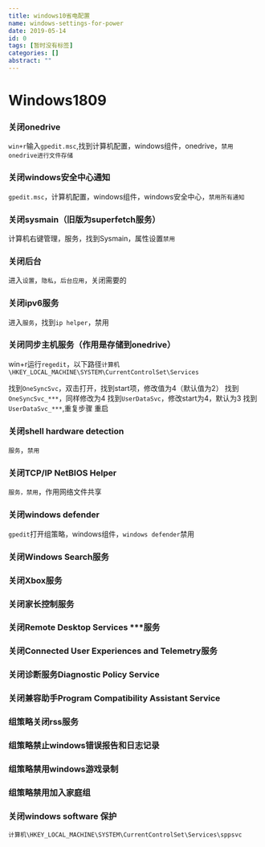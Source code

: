 ```yaml
---
title: windows10省电配置
name: windows-settings-for-power
date: 2019-05-14
id: 0
tags: [暂时没有标签]
categories: []
abstract: ""
---
```



# Windows1809

### 关闭onedrive

`win+r`输入`gpedit.msc`,找到计算机配置，windows组件，onedrive，`禁用onedrive进行文件存储`<!--more-->

### 关闭windows安全中心通知

`gpedit.msc`，计算机配置，windows组件，windows安全中心，`禁用所有通知`

### 关闭sysmain（旧版为superfetch服务）

计算机右键管理，服务，找到Sysmain，属性设置`禁用`

### 关闭后台

进入`设置`，`隐私`，`后台应用`，关闭需要的

### 关闭ipv6服务

进入`服务`，找到`ip helper`，禁用

### 关闭同步主机服务（作用是存储到onedrive）

win+r运行`regedit`，以下路径`计算机\HKEY_LOCAL_MACHINE\SYSTEM\CurrentControlSet\Services`

找到`OneSyncSvc`，双击打开，找到start项，修改值为4（默认值为2）
找到`OneSyncSvc_***`，同样修改为4
找到`UserDataSvc`，修改start为4，默认为3
找到`UserDataSvc_***`,重复步骤
重启

### 关闭shell hardware detection

`服务`，`禁用`

### 关闭TCP/IP NetBIOS Helper

`服务，禁用`，作用网络文件共享

### 关闭windows defender

`gpedit`打开组策略，windows组件，`windows defender`禁用

### 关闭Windows Search服务

### 关闭Xbox服务

### 关闭家长控制服务

### 关闭Remote Desktop Services ***服务

### 关闭Connected User Experiences and Telemetry服务

### 关闭诊断服务Diagnostic Policy Service

### 关闭兼容助手Program Compatibility Assistant Service

### 组策略关闭rss服务

### 组策略禁止windows错误报告和日志记录

### 组策略禁用windows游戏录制

### 组策略禁用加入家庭组

### 关闭windows software 保护

`计算机\HKEY_LOCAL_MACHINE\SYSTEM\CurrentControlSet\Services\sppsvc`